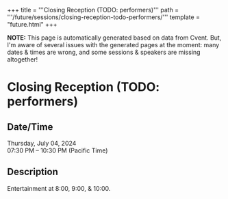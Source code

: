 +++
title = '''Closing Reception (TODO: performers)'''
path = '''/future/sessions/closing-reception-todo-performers/'''
template = "future.html"
+++

<p class="todo">
<strong>NOTE:</strong> This page is automatically generated based on data from Cvent.
But, I'm aware of several issues with the generated pages at the moment:
many dates & times are wrong, and some sessions & speakers are missing altogether!
</p>

<h1>Closing Reception (TODO: performers)</h1>
<h2>Date/Time</h2>
<p>Thursday, July 04, 2024<br>
07:30 PM – 10:30 PM (Pacific Time)</p>
<h2>Description</h2>
Entertainment at 8:00, 9:00, & 10:00.


